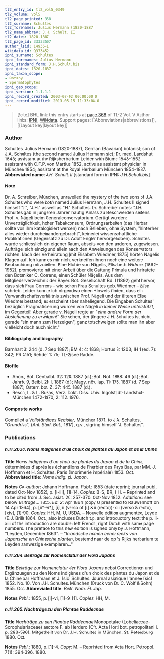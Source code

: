 ```yaml
---
tl2_entry_id: tl2_vol5_0349
tl2_volume: vol5
tl2_page_printed: 368
tl2_surname: Schultes
tl2_forenames: Julius Hermann (1820-1887)
tl2_name_abbrev: J.H. Schult. II
tl2_dates: 1820-1887
tl2_page_id: 33333507
author_lsid: 14935-1
wikidata_id: Q373452
ipni_surname: Schultes
ipni_forenames: Julius Hermann
ipni_standard_form: J.H.Schult.bis
ipni_dates: 1820-1887
ipni_taxon_scope: 
- Botany
- Spermatophytes
ipni_geo_scope: 
ipni_version: 1.1.1.1
ipni_record_created: 2003-07-02 00:00:00.0
ipni_record_modified: 2013-05-15 11:33:08.0
---
```


> [!cite] BHL link: this entry starts at [page 368](https://www.biodiversitylibrary.org/page/33333507) of TL-2 Vol. V
> Author links: [IPNI](https://www.ipni.org/a/14935-1), [Wikidata](https://www.wikidata.org/wiki/Q373452). Support pages: [[Abbreviations|abbreviations]], [[Layout key|layout key]]

### Author

Schultes, Julius Hermann (1820-1887), German (Bavarian) botanist; son of J.A. Schultes (the second named Julius Hermann sic); Dr. med. Landshut 1843; assistant at the Rijksherbarium Leiden with Blume 1843-1852; assistant with C.F.P. von Martius 1852, active as assistant physician in München 1854; assistant at the Royal Herbarium München 1854-1887. 
**Abbreviated name**: *J.H. Schult. II* \[standard form in IPNI: *J.H.Schult.bis*\]

#### Note

Dr. A. Schreiber, München, unravelled the mystery of the two sons of J.A. Schultes who were *both* named Julius Hermann, J.H. Schultes II signed himself "J.", "J.H." as well as "H." Schultes. Dr. Schreiber notes: "J.H. Schultes gab in jüngeren Jahren häufig Anlass zu Beschwerden seitens Prof. v. Nägeli beim Generalconservatorium. Gerügt wurden: Unverträglichkeit, hoher Tabakconsum, Ordnungsarbeiten (das Herbar sollte von ihm katalogisiert werden) nach Belieben, ohne System, "hinterher alles wieder durcheinandergebracht", keinerlei wissenschaftliche Publikationen (Gegensatz zu Dr. Adolf Engler hervorgehoben).
Schultes wurde schliesslich ein eigener Raum, abseits von den anderen, zugewiesen. Aufträge: sich einzig und allein nach den Anweisungen des Konservators richten. Nach der Verheiratung \[mit Elisabeth Wiedmer, 1875\] hörten Nägelis Klagen auf. Ich kann es mir nicht verkneifen Ihnen noch eine weitere Beobachtung mitzuteilen. Eine Nichte von Nägelis, Elisabeth *Widmer* (1862-1952), promovierte mit einer Arbeit über die Gattung Primula und heiratete den Botaniker C. Correns, einen Schüler Nägelis. Aus dem Mitgliederverzeichnis der Bayer. Bot. Gesellschaft Bd. I (1892) geht hervor, dass sich Frau Correns – wie schon Frau Schultes geb. Wiedmer – *Elise* schrieb. Leider konnte ich nirgendwo einen Hinweis finden, dass ein Verwandtschaftsverhältnis zwischen Prof. Nägeli und der älteren Elise Wiedmer bestand; es erscheint aber naheliegend.
Die Eingaben Schultes' bezüglich Pragmatisierung wurden von Nägeli *in keiner Weise unterstützt*, im Gegenteil! Aber gerade v. Nägeli regte an "*eine andere Form der Absicherung zu erwägen!*"
Sie sehen, der jüngere J.H. Schultes ist nicht gerade "ein mann zum Herzeigen", ganz totschweigen sollte man ihn aber vielleicht doch auch nicht."

#### Bibliography and biography

Barnhart 3: 244 (d. 7 Sep 1887); BM 4: 4: 1868; Hortus 3: 1203; IH 1 (ed. 7): 342; PR 4151; Rehder 1: 75; TL-2/see Radde.

#### Biofile

- Anon., Bot. Centralbl. 32: 128. 1887 (d.); Bot. Not. 1888: 46 (d.); Bot. Jahrb. 9, Beibl. 21: I. 1887 (d.); Magy. növ. lap. 11: 176. 1887 (d. 7 Sep 1887); Österr. bot. Z. 37: 445. 1887 (d.).
- Resch, L. & L. Buzas, Verz. Dokt. Diss. Univ. Ingolstadt-Landshut-München 1472-1970, 2: 112. 1976.

#### Composite works

Compiled a *Vollständiges Register*, München 1871, to J.A. Schultes, "*Grundriss*", (*Anl. Stud. Bot.*, 1817), q.v., signing himself "J. Schultes".

### Publications

##### n.11.263a. Noms indigènes d'un choix de plantes du Japon et de la Chine

**Title**
*Noms indigènes d'un choix de plantes du Japon et de la Chine*, déterminées d'après les échantillons de l'herbier des Pays Bas, par MM. J. Hoffmann et H. Schultes. Paris (Imprimerie impériale) 1853. Oct.
**Abbreviated title**: *Noms indig. pl. Japon*.

**Notes**
*Co-author*: Johann Hoffmann.
*Publ*.: 1853 (date reprint; journal publ, dated Oct-Nov 1852), p. \[i-iii\], \[1\]-14. *Copies*: B-S, BR, HH. – Reprinted and to be cited from J. Soc. asiat. 20: 257-370. Oct-Nov 1852.
*Additions*: see below *Beiträge*... 1855.
*Ed. 2*: Apr 1864 (copy U presented to Rauwenhoff on 14 Apr 1864), p. \[ii\*-vi\*\], \[i\], ii (verso of \[i\] & ii (recto))-xiii (verso & recto), \[xiv\], \[1\]-90. *Copies*: HH, M, U, USDA. – Nouvelle édition augmentée, Leyde (E.J. Brill) 1864. Oct.; also includes Dutch t.p. and introductory text: the p. ii-xiii of the introduction are double: left French, right Dutch with same page numbers. The preface to this new edition is signed only by J. Hoffmann, "Leyden, December 1863". – "*Inlandsche namen eener reeks van Japansche en Chinesche planten*, bestemd naar de op 's Rijks herbarium te Leyden aanwezige exemplaren..."

##### n.11.264. Beiträge zur Nomenclatur der Flora Japans

**Title**
*Beiträge zur Nomenclatur der Flora Japans* nebst Correctionen und Ergänzungen zu den Noms indigènes d'un choix des plantes du Japon et de la Chine par Hoffmann et J. \[sic\] Schultes. Journal asiatique l'annee \[sic\] 1852. No. 10. Von J.H. Schultes. München (Druck von Dr. C. Wolf & Sohn) 1855. Oct.
**Abbreviated title**: *Beitr. Nom. Fl. Jap.*

**Notes**
*Publ*.: 1855, p. \[i\]-vi, \[1\]-9, \[1\]. *Copies*: HH, M.

##### n.11.265. Nachträge zu den Plantae Raddeanae

**Title**
*Nachträge zu den Plantae Raddeanae* Monopetalae (Lobeliaceae-Scrophulariaceae) auctore F. ab Herdero (Cfr. Acta Horti bot. petropolitani i. p. 283-586). Mitgetheilt von Dr. J.H. Schultes in München. St. Petersburg 1880. Oct.

**Notes**
*Publ*.: 1880, p. \[1\]-4. *Copy*: M. – Reprinted from Acta Hort. Petropol. 7(1): 394-396. 1880.

